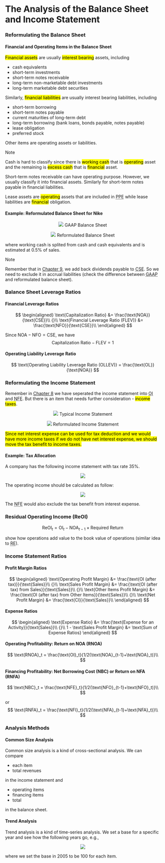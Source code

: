 # The Analysis of the Balance Sheet and Income Statement

### Reformulating the Balance Sheet

#### Financial and Operating Items in the Balance Sheet
<mark>Financial assets</mark> are usually <mark>interest bearing</mark> assets, including
- cash equivalents
- short-term investments
- short-term notes receivable
- long-term non-marketable debt investments
- long-term marketable debt securities

Similarly, <mark>financial liabilities</mark> are usually interest bearing liabilities, including
- short-term borrowing
- short-term notes payable
- current maturities of long-term debt
- long-term borrowing (bank loans, bonds payable, notes payable)
- lease obligation
- preferred stock

Other items are operating assets or liabilities.

> [!NOTE]
> Cash is hard to classify since there is <mark>working cash</mark> that is <mark>operating</mark> asset and the remaining is <mark>excess cash</mark> that is <mark>financial</mark> asset.
> 
> Short-term notes receivable can have operating purpose. However, we usually classify it into financial assets. Similarly for short-term notes payable in financial liabilities.
> 
> Lease assets are <mark>operating</mark> assets that are included in <abbr title='Property, Plant and Equipment'>PPE</abbr> while lease liabilities are <mark>financial</mark> obligation.

#### Example: Reformulated Balance Sheet for Nike
<div align='center'>

![](image/2022-04-11-21-19-30.png)
GAAP Balance Sheet
</div align='center'>

<div align='center'>

![](image/2022-04-11-21-20-16.png)
Reformulated Balance Sheet
</div align='center'>

where working cash is splited from cash and cash equivalents and is estimated at $0.5\%$ of sales.

> [!NOTE]
> Remember that in [Chapter 9](courses/financial_statements_analysis/9_analysis_of_statement_of_shareholders_equity.md), we add back dividends payable to <abbr title="Common Shareholders' Equity">CSE</abbr>. So we need to exclude it in accrual liabilities (check the difference between <abbr title='Generally Accepted Accounting Principle'>GAAP</abbr> and reformulated balance sheet).

### Balance Sheet Leverage Ratios

#### Financial Leverage Ratios
$$
\begin{aligned}
 \text{Capitalization Ratio} &= \frac{\text{NOA}}{\text{CSE}}\\
 {}\\
 \text{Financial Leverage Ratio (FLEV)} &= \frac{\text{NFO}}{\text{CSE}}\\
\end{aligned}
$$

Since $\text{NOA}-\text{NFO}=\text{CSE}$, we have 
$$
\text{Capitalization Ratio} - \text{FLEV} = 1
$$

#### Operating Liability Leverage Ratio
$$
\text{Operating Liability Leverage Ratio (OLLEV)} = \frac{\text{OL}}{\text{NOA}}
$$

### Reformulating the Income Statement
Remember in [Chapter 8](courses/financial_statements_analysis/8_viewing_the_business_through_the_financial_statements.md#income-statement) we have seperated the income statement into <abbr title='Operating Income'>OI</abbr> and <abbr title='Net Financial Expenses'>NFE</abbr>. But there is an item that needs further consideration - <mark>income taxes</mark>.

<div align='center'>

![](image/2022-04-17-09-42-32.png)
Typical Income Statement
</div align='center'>

<div align='center'>

![](image/2022-04-17-09-56-23.png)
Reformulated Income Statement
</div align='center'>

<mark>Since net interest expense can be used for tax deduction and we would have more income taxes if we do not have net interest expense, we should move the tax benefit to income taxes.</mark>

#### Example: Tax Allocation
A company has the following income statement with tax rate $35\%$.

<div align='center'>

![](image/2022-04-17-10-16-56.png)
</div align='center'>

The operating income should be calculated as follow: 

<div align='center'>

![](image/2022-04-17-10-18-25.png)
</div align='center'>

The <abbr title='Net Financial Expenses'>NFE</abbr> would also exclude the tax benefit from interest expense.

### Residual Operating Income (ReOI)
$$
\text{ReOI}_t = \text{OI}_t - \text{NOA}_{t-1}\times \text{Required Return}
$$

show how operations add value to the book value of operations (similar idea to <abbr title='Residual Earnings'>RE</abbr>).

### Income Statement Ratios

#### Profit Margin Ratios

$$
\begin{aligned}
 \text{Operating Profit Margin} &= \frac{\text{OI (after tax)}}{\text{Sales}}\\
 {}\\
 \text{Sales Profit Margin} &= \frac{\text{OI (after tax) from Sales}}{\text{Sales}}\\
 {}\\
 \text{Other Items Profit Margin} &= \frac{\text{OI (after tax) from Other Items}}{\text{Sales}}\\
 {}\\
 \text{Net Profit Margin} &= \frac{\text{CI}}{\text{Sales}}\\
\end{aligned}
$$

#### Expense Ratios
$$
\begin{aligned}
 \text{Expense Ratio} &= \frac{\text{Expense for an Activity}}{\text{Sales}}\\
 {}\\
 1 - \text{Sales Profit Margin} &= \text{Sum of Expense Ratios}
\end{aligned}
$$

#### Operating Profitability: Return on NOA (RNOA)
$$
\text{RNOA}_t = \frac{\text{OI}_t}{1/2(\text{NOA}_{t-1}+\text{NOA}_t)}\\
$$

#### Financing Profitability: Net Borrowing Cost (NBC) or Return on NFA (RNFA)
$$
\text{NBC}_t = \frac{\text{NFE}_t}{1/2(\text{NFO}_{t-1}+\text{NFO}_t)}\\
$$

or
$$
\text{RNFA}_t = \frac{\text{NFI}_t}{1/2(\text{NFA}_{t-1}+\text{NFA}_t)}\\
$$

### Analysis Methods

#### Common Size Analysis
Common size analysis is a kind of cross-sectional analysis. We can compare 
- each item 
- total revenues

in the income statement and 
- operating items
- financing items
- total

in the balance sheet.

#### Trend Analysis
Trend analysis is a kind of time-series analysis. We set a base for a specific year and see how the following years go, e.g., 

<div align='center'>

![](image/2022-04-17-15-27-17.png)
</div align='center'>

where we set the base in 2005 to be $100$ for each item.